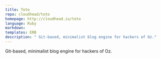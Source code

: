 ```yaml
---
title: Toto
repo: cloudhead/toto
homepage: http://cloudhead.io/toto
language: Ruby
markdown:
templates: ERB
description: " Git-based, minimalist blog engine for hackers of Oz."
---
```


 Git-based, minimalist blog engine for hackers of Oz.

